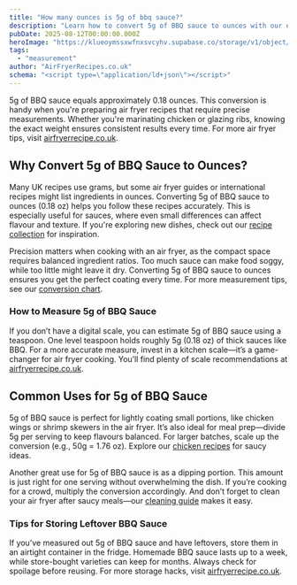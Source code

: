```yaml
---
title: "How many ounces is 5g of bbq sauce?"
description: "Learn how to convert 5g of BBQ sauce to ounces with our easy guide. Perfect for air fryer recipes and precise measurements!"
pubDate: 2025-08-12T00:00:00.000Z
heroImage: "https://klueoymssxwfnxsvcyhv.supabase.co/storage/v1/object/public/md/how-many-ounces-is-5g-of-bbq-sauce-1762d952.webp"
tags:
  - "measurement"
author: "AirFryerRecipes.co.uk"
schema: "<script type=\"application/ld+json\"></script>"
---
```


<p>5g of BBQ sauce equals approximately 0.18 ounces. This conversion is handy when you're preparing air fryer recipes that require precise measurements. Whether you're marinating chicken or glazing ribs, knowing the exact weight ensures consistent results every time. For more air fryer tips, visit <a href=https://www.airfryerrecipe.co.uk>airfryerrecipe.co.uk</a>.</p>  

<h2>Why Convert 5g of BBQ Sauce to Ounces?</h2>  
<p>Many UK recipes use grams, but some air fryer guides or international recipes might list ingredients in ounces. Converting 5g of BBQ sauce to ounces (0.18 oz) helps you follow these recipes accurately. This is especially useful for sauces, where even small differences can affect flavour and texture. If you're exploring new dishes, check out our <a href=https://www.airfryerrecipe.co.uk/recipes>recipe collection</a> for inspiration.</p>  

<p>Precision matters when cooking with an air fryer, as the compact space requires balanced ingredient ratios. Too much sauce can make food soggy, while too little might leave it dry. Converting 5g of BBQ sauce to ounces ensures you get the perfect coating every time. For more measurement tips, see our <a href=https://www.airfryerrecipe.co.uk/air-fryer-conversion-chart>conversion chart</a>.</p>  

<h3>How to Measure 5g of BBQ Sauce</h3>  
<p>If you don’t have a digital scale, you can estimate 5g of BBQ sauce using a teaspoon. One level teaspoon holds roughly 5g (0.18 oz) of thick sauces like BBQ. For a more accurate measure, invest in a kitchen scale—it’s a game-changer for air fryer cooking. You’ll find plenty of scale recommendations at <a href=https://www.airfryerrecipe.co.uk>airfryerrecipe.co.uk</a>.</p>  

<h2>Common Uses for 5g of BBQ Sauce</h2>  
<p>5g of BBQ sauce is perfect for lightly coating small portions, like chicken wings or shrimp skewers in the air fryer. It’s also ideal for meal prep—divide 5g per serving to keep flavours balanced. For larger batches, scale up the conversion (e.g., 50g = 1.76 oz). Explore our <a href=https://www.airfryerrecipe.co.uk/recipe-category/chicken>chicken recipes</a> for saucy ideas.</p>  

<p>Another great use for 5g of BBQ sauce is as a dipping portion. This amount is just right for one serving without overwhelming the dish. If you’re cooking for a crowd, multiply the conversion accordingly. And don’t forget to clean your air fryer after saucy meals—our <a href=https://www.airfryerrecipe.co.uk/air-fryer-cleaner>cleaning guide</a> makes it easy.</p>  

<h3>Tips for Storing Leftover BBQ Sauce</h3>  
<p>If you’ve measured out 5g of BBQ sauce and have leftovers, store them in an airtight container in the fridge. Homemade BBQ sauce lasts up to a week, while store-bought varieties can keep for months. Always check for spoilage before reusing. For more storage hacks, visit <a href=https://www.airfryerrecipe.co.uk>airfryerrecipe.co.uk</a>.</p>